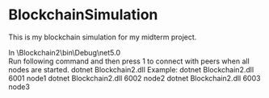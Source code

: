 # BlockchainSimulation
This is my blockchain simulation for my midterm project.

In \Blockchain2\bin\Debug\net5.0\
Run following command and then press 1 to connect with peers when all nodes are started.
dotnet Blockchain2.dll <port> <nodeName>
Example:
dotnet Blockchain2.dll 6001 node1
dotnet Blockchain2.dll 6002 node2
dotnet Blockchain2.dll 6003 node3
